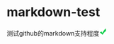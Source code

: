 # markdown-test
测试github的markdown支持程度<img src="readme/right24x24.png" style="width:18px;height:18px;"/>
